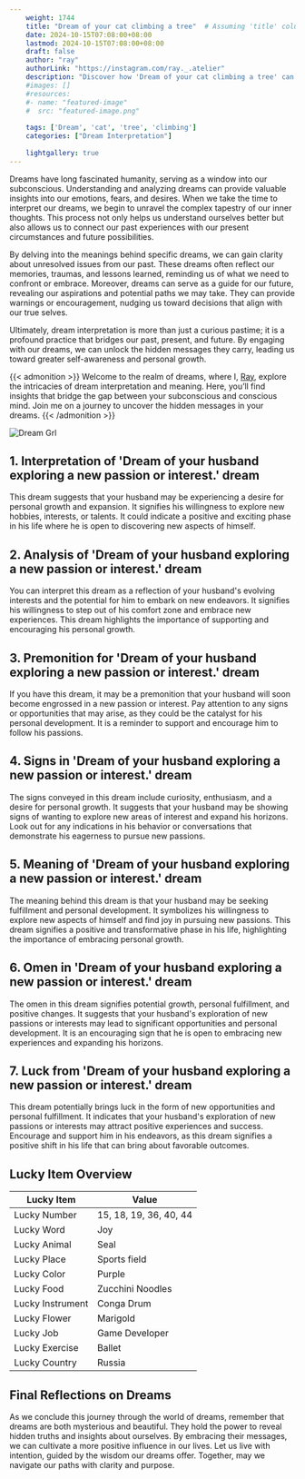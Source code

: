 ```yaml
---
    weight: 1744
    title: "Dream of your cat climbing a tree"  # Assuming 'title' column exists
    date: 2024-10-15T07:08:00+08:00
    lastmod: 2024-10-15T07:08:00+08:00
    draft: false
    author: "ray"
    authorLink: "https://instagram.com/ray._.atelier"
    description: "Discover how 'Dream of your cat climbing a tree' can interpret your future and uncover its significant meanings in your life."
    #images: []
    #resources:
    #- name: "featured-image"
    #  src: "featured-image.png"
    
    tags: ['Dream', 'cat', 'tree', 'climbing']
    categories: ["Dream Interpretation"]
    
    lightgallery: true
---
```

    
Dreams have long fascinated humanity, serving as a window into our subconscious. Understanding and analyzing dreams can provide valuable insights into our emotions, fears, and desires. When we take the time to interpret our dreams, we begin to unravel the complex tapestry of our inner thoughts. This process not only helps us understand ourselves better but also allows us to connect our past experiences with our present circumstances and future possibilities.

By delving into the meanings behind specific dreams, we can gain clarity about unresolved issues from our past. These dreams often reflect our memories, traumas, and lessons learned, reminding us of what we need to confront or embrace. Moreover, dreams can serve as a guide for our future, revealing our aspirations and potential paths we may take. They can provide warnings or encouragement, nudging us toward decisions that align with our true selves.

Ultimately, dream interpretation is more than just a curious pastime; it is a profound practice that bridges our past, present, and future. By engaging with our dreams, we can unlock the hidden messages they carry, leading us toward greater self-awareness and personal growth.

{{< admonition >}}
Welcome to the realm of dreams, where I, [Ray](https://instagram.com/ray._.atelier), explore the intricacies of dream interpretation and meaning. Here, you’ll find insights that bridge the gap between your subconscious and conscious mind. Join me on a journey to uncover the hidden messages in your dreams.
{{< /admonition >}}

![Dream Grl](https://cdn.pixabay.com/photo/2017/11/02/03/35/gothic-2910057_1280.jpg "Dream Grl")

## 1. Interpretation of 'Dream of your husband exploring a new passion or interest.' dream
 This dream suggests that your husband may be experiencing a desire for personal growth and expansion. It signifies his willingness to explore new hobbies, interests, or talents. It could indicate a positive and exciting phase in his life where he is open to discovering new aspects of himself.

## 2. Analysis of 'Dream of your husband exploring a new passion or interest.' dream
 You can interpret this dream as a reflection of your husband's evolving interests and the potential for him to embark on new endeavors. It signifies his willingness to step out of his comfort zone and embrace new experiences. This dream highlights the importance of supporting and encouraging his personal growth.

## 3. Premonition for 'Dream of your husband exploring a new passion or interest.' dream
 If you have this dream, it may be a premonition that your husband will soon become engrossed in a new passion or interest. Pay attention to any signs or opportunities that may arise, as they could be the catalyst for his personal development. It is a reminder to support and encourage him to follow his passions.

## 4. Signs in 'Dream of your husband exploring a new passion or interest.' dream
 The signs conveyed in this dream include curiosity, enthusiasm, and a desire for personal growth. It suggests that your husband may be showing signs of wanting to explore new areas of interest and expand his horizons. Look out for any indications in his behavior or conversations that demonstrate his eagerness to pursue new passions.

## 5. Meaning of 'Dream of your husband exploring a new passion or interest.' dream
 The meaning behind this dream is that your husband may be seeking fulfillment and personal development. It symbolizes his willingness to explore new aspects of himself and find joy in pursuing new passions. This dream signifies a positive and transformative phase in his life, highlighting the importance of embracing personal growth.

## 6. Omen in 'Dream of your husband exploring a new passion or interest.' dream
 The omen in this dream signifies potential growth, personal fulfillment, and positive changes. It suggests that your husband's exploration of new passions or interests may lead to significant opportunities and personal development. It is an encouraging sign that he is open to embracing new experiences and expanding his horizons.

## 7. Luck from 'Dream of your husband exploring a new passion or interest.' dream
 This dream potentially brings luck in the form of new opportunities and personal fulfillment. It indicates that your husband's exploration of new passions or interests may attract positive experiences and success. Encourage and support him in his endeavors, as this dream signifies a positive shift in his life that can bring about favorable outcomes.

## Lucky Item Overview
| Lucky Item          | Value              |
|---------------|--------------------|
| Lucky Number        | 15, 18, 19, 36, 40, 44  |
| Lucky Word          | Joy |
| Lucky Animal        | Seal |
| Lucky Place         | Sports field     |
| Lucky Color         | Purple     |
| Lucky Food          | Zucchini Noodles      |
| Lucky Instrument    | Conga Drum |
| Lucky Flower        | Marigold    |
| Lucky Job           | Game Developer       |
| Lucky Exercise      | Ballet  |
| Lucky Country       | Russia    |


##  Final Reflections on Dreams

As we conclude this journey through the world of dreams, remember that dreams are both mysterious and beautiful. They hold the power to reveal hidden truths and insights about ourselves. By embracing their messages, we can cultivate a more positive influence in our lives. Let us live with intention, guided by the wisdom our dreams offer. Together, may we navigate our paths with clarity and purpose.
